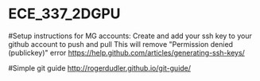 # ECE_337_2DGPU

#Setup instructions for MG accounts:
Create and add your ssh key to your github account to push and pull This will remove "Permission denied (publickey)" error https://help.github.com/articles/generating-ssh-keys/

#Simple git guide
http://rogerdudler.github.io/git-guide/
